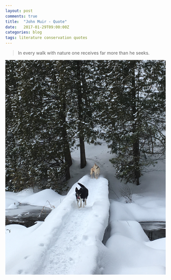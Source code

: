 ```yaml
---
layout: post
comments: true
title:  "John Muir - Quote"
date:   2017-01-29T09:00:00Z
categories: blog
tags: literature conservation quotes
---
```


> In every walk with nature one receives far more than he seeks.


![file](/assets/post_images/gatineau_park_dogs_john_muir.jpg)